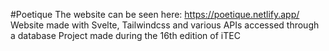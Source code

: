 #Poetique
The website can be seen here: https://poetique.netlify.app/
Website made with Svelte, Tailwindcss and various APIs accessed through a database
Project made during the 16th edition of iTEC
